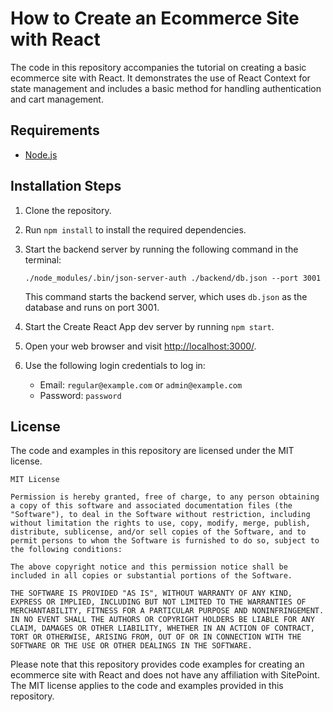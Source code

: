 # How to Create an Ecommerce Site with React

The code in this repository accompanies the tutorial on creating a basic ecommerce site with React. It demonstrates the use of React Context for state management and includes a basic method for handling authentication and cart management.

## Requirements

* [Node.js](http://nodejs.org/)

## Installation Steps

1. Clone the repository.
2. Run `npm install` to install the required dependencies.
3. Start the backend server by running the following command in the terminal:

   ```
   ./node_modules/.bin/json-server-auth ./backend/db.json --port 3001
   ```

   This command starts the backend server, which uses `db.json` as the database and runs on port 3001.

4. Start the Create React App dev server by running `npm start`.
5. Open your web browser and visit [http://localhost:3000/](http://localhost:3000/).
6. Use the following login credentials to log in: 
   - Email: `regular@example.com` or `admin@example.com`
   - Password: `password`

## License

The code and examples in this repository are licensed under the MIT license.

```
MIT License

Permission is hereby granted, free of charge, to any person obtaining a copy of this software and associated documentation files (the "Software"), to deal in the Software without restriction, including without limitation the rights to use, copy, modify, merge, publish, distribute, sublicense, and/or sell copies of the Software, and to permit persons to whom the Software is furnished to do so, subject to the following conditions:

The above copyright notice and this permission notice shall be included in all copies or substantial portions of the Software.

THE SOFTWARE IS PROVIDED "AS IS", WITHOUT WARRANTY OF ANY KIND, EXPRESS OR IMPLIED, INCLUDING BUT NOT LIMITED TO THE WARRANTIES OF MERCHANTABILITY, FITNESS FOR A PARTICULAR PURPOSE AND NONINFRINGEMENT. IN NO EVENT SHALL THE AUTHORS OR COPYRIGHT HOLDERS BE LIABLE FOR ANY CLAIM, DAMAGES OR OTHER LIABILITY, WHETHER IN AN ACTION OF CONTRACT, TORT OR OTHERWISE, ARISING FROM, OUT OF OR IN CONNECTION WITH THE SOFTWARE OR THE USE OR OTHER DEALINGS IN THE SOFTWARE.
```

Please note that this repository provides code examples for creating an ecommerce site with React and does not have any affiliation with SitePoint. The MIT license applies to the code and examples provided in this repository.